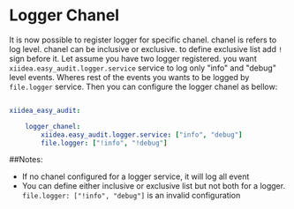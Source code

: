 Logger Chanel
=========================
It is now possible to register logger for specific chanel. chanel is refers to log level. chanel can be inclusive or exclusive. to define exclusive list add `!` sign before it.
Let assume you have two logger registered. you want `xiidea.easy_audit.logger.service` service to log only "info" and "debug" level events. Wheres rest of the events you wants to be logged by `file.logger` service.
Then you can configure the logger chanel as bellow:

``` yaml

xiidea_easy_audit:

    logger_chanel:
        xiidea.easy_audit.logger.service: ["info", "debug"]
        file.logger: ["!info", "!debug"]

```


##Notes:

 - If no chanel configured for a logger service, it will log all event
 - You can define either inclusive or exclusive list but not both for a logger. `file.logger: ["!info", "debug"]` is an invalid configuration